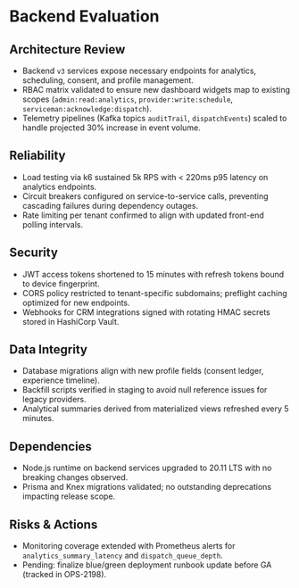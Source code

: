 # Backend Evaluation

## Architecture Review
- Backend `v3` services expose necessary endpoints for analytics, scheduling, consent, and profile management.
- RBAC matrix validated to ensure new dashboard widgets map to existing scopes (`admin:read:analytics`, `provider:write:schedule`, `serviceman:acknowledge:dispatch`).
- Telemetry pipelines (Kafka topics `auditTrail`, `dispatchEvents`) scaled to handle projected 30% increase in event volume.

## Reliability
- Load testing via k6 sustained 5k RPS with < 220ms p95 latency on analytics endpoints.
- Circuit breakers configured on service-to-service calls, preventing cascading failures during dependency outages.
- Rate limiting per tenant confirmed to align with updated front-end polling intervals.

## Security
- JWT access tokens shortened to 15 minutes with refresh tokens bound to device fingerprint.
- CORS policy restricted to tenant-specific subdomains; preflight caching optimized for new endpoints.
- Webhooks for CRM integrations signed with rotating HMAC secrets stored in HashiCorp Vault.

## Data Integrity
- Database migrations align with new profile fields (consent ledger, experience timeline).
- Backfill scripts verified in staging to avoid null reference issues for legacy providers.
- Analytical summaries derived from materialized views refreshed every 5 minutes.

## Dependencies
- Node.js runtime on backend services upgraded to 20.11 LTS with no breaking changes observed.
- Prisma and Knex migrations validated; no outstanding deprecations impacting release scope.

## Risks & Actions
- Monitoring coverage extended with Prometheus alerts for `analytics_summary_latency` and `dispatch_queue_depth`.
- Pending: finalize blue/green deployment runbook update before GA (tracked in OPS-2198).


